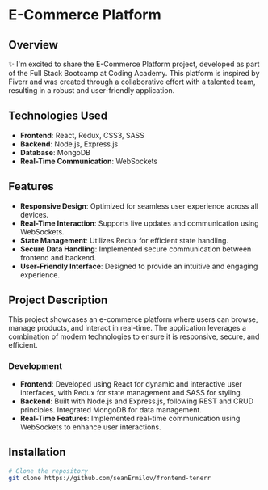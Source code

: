 # E-Commerce Platform

## Overview

✨ I'm excited to share the E-Commerce Platform project, developed as part of the Full Stack Bootcamp at Coding Academy. This platform is inspired by Fiverr and was created through a collaborative effort with a talented team, resulting in a robust and user-friendly application.

## Technologies Used

- **Frontend**: React, Redux, CSS3, SASS
- **Backend**: Node.js, Express.js
- **Database**: MongoDB
- **Real-Time Communication**: WebSockets

## Features

- **Responsive Design**: Optimized for seamless user experience across all devices.
- **Real-Time Interaction**: Supports live updates and communication using WebSockets.
- **State Management**: Utilizes Redux for efficient state handling.
- **Secure Data Handling**: Implemented secure communication between frontend and backend.
- **User-Friendly Interface**: Designed to provide an intuitive and engaging experience.

## Project Description

This project showcases an e-commerce platform where users can browse, manage products, and interact in real-time. The application leverages a combination of modern technologies to ensure it is responsive, secure, and efficient.

### Development

- **Frontend**: Developed using React for dynamic and interactive user interfaces, with Redux for state management and SASS for styling.
- **Backend**: Built with Node.js and Express.js, following REST and CRUD principles. Integrated MongoDB for data management.
- **Real-Time Features**: Implemented real-time communication using WebSockets to enhance user interactions.

## Installation

```bash
# Clone the repository
git clone https://github.com/seanErmilov/frontend-tenerr


